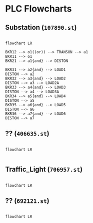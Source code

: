 # PLC Flowcharts

## Substation (`107890.st`)

```mermaid

flowchart LR

BKR12 --> o1((or)) --> TRANSON --> a1
BKR11 --> o1
BKR21 --> a1{and} --> DISTON

BKR31 --> a2{and} --> LOAD1
DISTON --> a2
BKR32 --> a3{and} --> LOAD2
DISTON --> a3 --> LOAD2A
BKR33 --> a4{and} --> LOAD3
DISTON --> a4 --> LOAD3A
BKR34 --> a5{and} --> LOAD4
DISTON --> a5
BKR35 --> a6{and} --> LOAD5
DISTON --> a6
BKR36 --> a7{and} --> LOAD6
DISTON --> a7

```

## ?? (`406635.st`)

```mermaid

flowchart LR


```

## Traffic_Light (`706957.st`)

```mermaid

flowchart LR

```

## ?? (`692121.st`)

```mermaid

flowchart LR

```